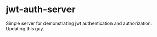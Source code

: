 # jwt-auth-server

Simple server for demonstrating jwt authentication and authorization.
Updating this guy.
